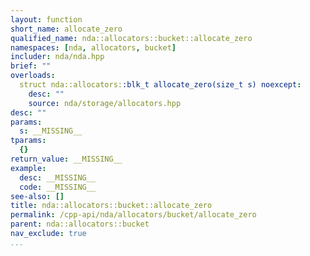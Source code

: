 ```yaml
---
layout: function
short_name: allocate_zero
qualified_name: nda::allocators::bucket::allocate_zero
namespaces: [nda, allocators, bucket]
includer: nda/nda.hpp
brief: ""
overloads:
  struct nda::allocators::blk_t allocate_zero(size_t s) noexcept:
    desc: ""
    source: nda/storage/allocators.hpp
desc: ""
params:
  s: __MISSING__
tparams:
  {}
return_value: __MISSING__
example:
  desc: __MISSING__
  code: __MISSING__
see-also: []
title: nda::allocators::bucket::allocate_zero
permalink: /cpp-api/nda/allocators/bucket/allocate_zero
parent: nda::allocators::bucket
nav_exclude: true
...
```


